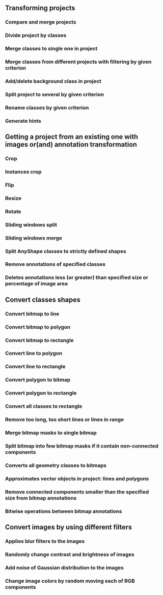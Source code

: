 

## Transforming projects

### Compare and merge projects

### Divide project by classes

### Merge classes to single one in project

### Merge classes from different projects with filtering by given criterion 

### Add/delete background class in project

### Split project to several by given criterion

### Rename classes by given criterion 

### Generate hints 


## Getting a project from an existing one with images or(and) annotation transformation

### Crop

### Instances crop

### Flip

### Resize

### Rotate

### Sliding windows split

### Sliding windows merge

### Split AnyShape classes to strictly defined shapes

### Remove annotations of specified classes

### Deletes annotations less (or greater) than specified size or percentage of image area


## Convert classes shapes

### Convert bitmap to line

### Convert bitmap to polygon

### Convert bitmap to rectangle

### Convert line to polygon

### Convert line to rectangle

### Convert polygon to bitmap

### Convert polygon to rectangle

### Convert all classes to rectangle

### Remove too long, too short lines or lines in range

### Merge bitmap masks to single bitmap

### Split bitmap into few bitmap masks if it contain non-connected components

### Converts all geometry classes to bitmaps

### Approximates vector objects in project: lines and polygons

### Remove connected components smaller than the specified size from bitmap annotations

### Bitwise operations between bitmap annotations


## Convert images by using different filters

### Applies blur filters to the images

### Randomly change contrast and brightness of images

### Add noise of Gaussian distribution to the images

### Change image colors by random moving each of RGB components

